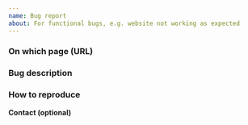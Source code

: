 ```yaml
---
name: Bug report
about: For functional bugs, e.g. website not working as expected
---
```


### On which page (URL)

<!--- Please copy paste the URL, and if possible provide a screenshot (not required) -->

### Bug description

<!--- Describe what is going wrong as detail as possible, EN / JP / CN is welcomed -->

### How to reproduce

<!--- Please try to describe how to reproduce the bug -->

**Contact (optional)**

<!--- Feel free to leave an email, so I can contact you for more details. -->
